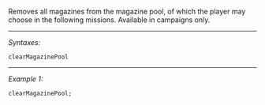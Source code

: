 Removes all magazines from the magazine pool, of which the player may choose in the following missions. Available in campaigns only.


---
*Syntaxes:*

`clearMagazinePool`

---
*Example 1:*

```sqf
clearMagazinePool;
```